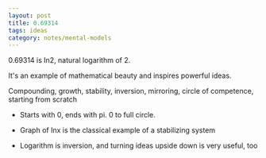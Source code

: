 ```yaml
---
layout: post
title: 0.69314  
tags: ideas
category: notes/mental-models 
---
```


0.69314 is In2, natural logarithm of 2. 

It's an example of mathematical beauty and inspires powerful ideas. 

Compounding, growth, stability, inversion, mirroring, circle of competence, starting from scratch   

* Starts with 0, ends with pi. 0 to full circle. 

* Graph of Inx is the classical example of a stabilizing system 
        
* Logarithm is inversion, and turning ideas upside down is very useful, too 
